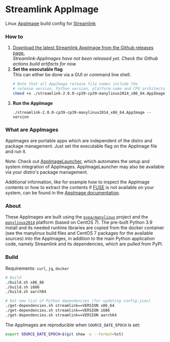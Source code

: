 Streamlink AppImage
====

Linux [AppImage][appimage] build config for [Streamlink][streamlink]

### How to

1. [Download the latest Streamlink AppImage from the Github releases page.][releases]  
   *Streamlink-AppImages have not been released yet. Check the Github actions build artifacts for now.*
2. **Set the executable flag**  
   This can either be done via a GUI or command line shell.  
   ```bash
   # Note that all AppImage release file names include the
   # release version, Python version, platform name and CPU architecture
   chmod +x ./streamlink-2.0.0-cp39-cp39-manylinux2014_x86_64.AppImage
   ```
3. **Run the AppImage**  
   ```
   ./streamlink-2.0.0-cp39-cp39-manylinux2014_x86_64.AppImage --version
   ```

### What are AppImages

AppImages are portable apps which are independent of the distro and package management. Just set the executable flag on the AppImage file and run it.

Note: Check out [AppImageLauncher][appimagelauncher], which automates the setup and system integration of AppImages. AppImageLauncher may also be available via your distro's package management.

Additional information, like for example how to inspect the AppImage contents or how to extract the contents if [FUSE][appimage-fuse] is not available on your system, can be found in the [AppImage documentation][appimage-documentation].

### About

These AppImages are built using the [`pypa/manylinux`][manylinux] project and the [`manylinux2014`][manylinux2014] platform (based on CentOS 7). The pre-built Python 3.9 install and its needed runtime libraries are copied from the docker container (see the manylinux build files and CentOS 7 packages for the available sources) into the AppImages, in addition to the main Python application code, namely Streamlink and its dependencies, which are pulled from PyPI.

### Build

Requirements: `curl`, `jq`, `docker`

```bash
# Build
./build.sh x86_86
./build.sh i686
./build.sh aarch64

# Get new list of Python dependencies (for updating config.json)
./get-dependencies.sh streamlink==VERSION x86_64
./get-dependencies.sh streamlink==VERSION i686
./get-dependencies.sh streamlink==VERSION aarch64
```

The AppImages are reproducible when `SOURCE_DATE_EPOCH` is set:

```bash
export SOURCE_DATE_EPOCH=$(git show -s --format=%ct)
```


[appimage]: https://appimage.org/
[appimage-documentation]: https://docs.appimage.org/user-guide/run-appimages.html
[appimage-fuse]: https://docs.appimage.org/user-guide/troubleshooting/fuse.html
[streamlink]: https://github.com/streamlink/streamlink
[releases]: https://github.com/bastimeyer/streamlink-appimage/releases
[appimagelauncher]: https://github.com/TheAssassin/AppImageLauncher
[manylinux]: https://github.com/pypa/manylinux
[manylinux2014]: https://github.com/pypa/manylinux#manylinux2014-centos-7-based
